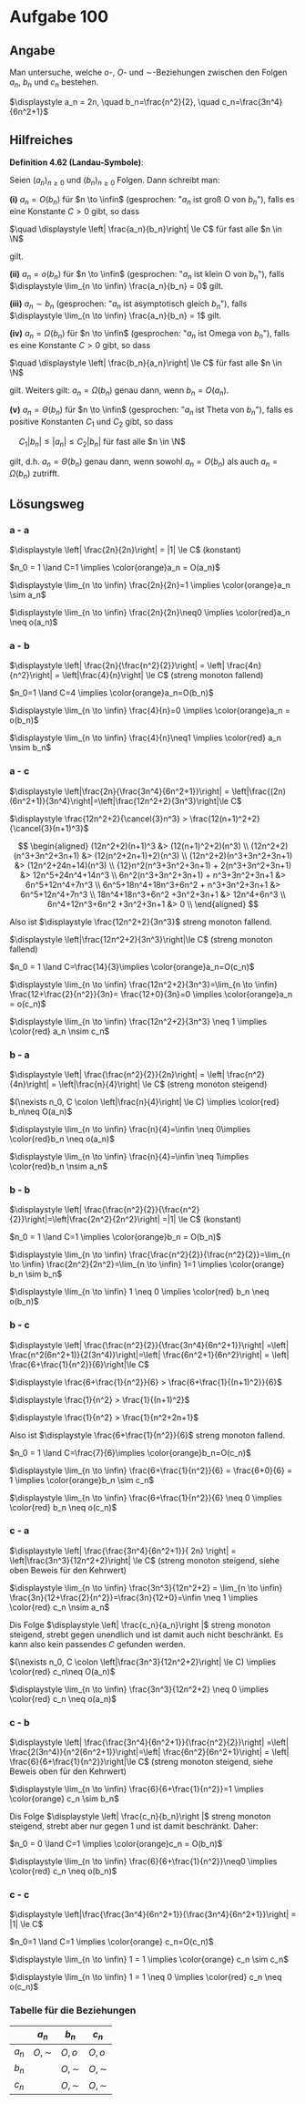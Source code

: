 # Aufgabe 100
## Angabe

Man untersuche, welche $o$-, $O$- und $∼$-Beziehungen zwischen den Folgen $a_n$, $b_n$
und $c_n$ bestehen.

$\displaystyle a_n = 2n, \quad b_n=\frac{n^2}{2}, \quad c_n=\frac{3n^4}{6n^2+1}$

## Hilfreiches

**Definition 4.62 (Landau-Symbole)**:

Seien $(a_n)_{n\ge 0}$ und $(b_n)_{n\ge 0}$ Folgen. Dann schreibt man:

**(i)** $a_n= O(b_n)$ für $n \to \infin$ (gesprochen: "$a_n$ ist groß O von $b_n$"), falls es eine Konstante $C > 0$ gibt, so dass

$\quad \displaystyle \left| \frac{a_n}{b_n}\right| \le C$ für fast alle $n \in \N$

gilt.

**(ii)** $a_n = o(b_n)$ für $n \to \infin$ (gesprochen: "$a_n$ ist klein O von $b_n$"), falls $\displaystyle \lim_{n \to \infin} \frac{a_n}{b_n} = 0$ gilt.

**(iii)** $a_n \sim b_n$ (gesprochen: "$a_n$ ist asymptotisch gleich $b_n$"), falls  $\displaystyle \lim_{n \to \infin} \frac{a_n}{b_n} = 1$ gilt.

**(iv)** $a_n = \Omega(b_n)$ für $n \to \infin$ (gesprochen: "$a_n$ ist Omega von $b_n$"), falls es eine Konstante $C > 0$ gibt, so dass

$\quad \displaystyle \left| \frac{b_n}{a_n}\right| \le C$ für fast alle $n \in \N$

gilt. Weiters gilt: $a_n = \Omega(b_n)$ genau dann, wenn $b_n = O(a_n)$.

**(v)**  $a_n = \Theta(b_n)$ für $n \to \infin$ (gesprochen: "$a_n$ ist Theta von $b_n$"), falls es positive Konstanten $C_1$ und $C_2$ gibt, so dass

$\quad \displaystyle C_1 |b_n| \le |a_n| \le C_2|b_n|$ für fast alle $n \in \N$

gilt, d.h. $a_n = \Theta(b_n)$ genau dann, wenn sowohl $a_n = O(b_n)$ als auch $a_n = \Omega(b_n)$ zutrifft.

## Lösungsweg


### a - a

$\displaystyle \left| \frac{2n}{2n}\right| = |1| \le C$ (konstant)

$n_0 = 1 \land C=1 \implies \color{orange}a_n = O(a_n)$

$\displaystyle \lim_{n \to \infin} \frac{2n}{2n}=1 \implies \color{orange}a_n \sim a_n$

$\displaystyle \lim_{n \to \infin} \frac{2n}{2n}\neq0 \implies \color{red}a_n \neq o(a_n)$


### a - b

$\displaystyle \left| \frac{2n}{\frac{n^2}{2}}\right| = \left| \frac{4n}{n^2}\right| = \left|\frac{4}{n}\right| \le C$ (streng monoton fallend)

$n_0=1 \land C=4 \implies \color{orange}a_n=O(b_n)$

$\displaystyle \lim_{n \to \infin} \frac{4}{n}=0 \implies \color{orange}a_n = o(b_n)$

$\displaystyle \lim_{n \to \infin} \frac{4}{n}\neq1 \implies \color{red} a_n \nsim b_n$


### a - c

$\displaystyle \left|\frac{2n}{\frac{3n^4}{6n^2+1}}\right| = \left|\frac{(2n)(6n^2+1)}{3n^4}\right|=\left|\frac{12n^2+2}{3n^3}\right|\le C$

$\displaystyle \frac{12n^2+2}{\cancel{3}n^3} > \frac{12(n+1)^2+2}{\cancel{3}(n+1)^3}$

$$
\begin{aligned}
(12n^2+2)(n+1)^3 &> (12(n+1)^2+2)(n^3) \\
(12n^2+2)(n^3+3n^2+3n+1) &> (12(n^2+2n+1)+2)(n^3) \\
(12n^2+2)(n^3+3n^2+3n+1) &> (12n^2+24n+14)(n^3) \\
{12}n^2(n^3+3n^2+3n+1) + 2(n^3+3n^2+3n+1) &> 12n^5+24n^4+14n^3 \\
6n^2(n^3+3n^2+3n+1) + n^3+3n^2+3n+1 &> 6n^5+12n^4+7n^3 \\
6n^5+18n^4+18n^3+6n^2 + n^3+3n^2+3n+1 &> 6n^5+12n^4+7n^3 \\
18n^4+18n^3+6n^2 +3n^2+3n+1 &> 12n^4+6n^3 \\
6n^4+12n^3+6n^2 +3n^2+3n+1 &> 0 \\
\end{aligned}
$$

Also ist $\displaystyle \frac{12n^2+2}{3n^3}$ streng monoton fallend.

$\displaystyle \left|\frac{12n^2+2}{3n^3}\right|\le C$ (streng monoton fallend)

$n_0 = 1 \land C=\frac{14}{3}\implies \color{orange}a_n=O(c_n)$

$\displaystyle \lim_{n \to \infin} \frac{12n^2+2}{3n^3}=\lim_{n \to \infin} \frac{12+\frac{2}{n^2}}{3n}= \frac{12+0}{3n}=0 \implies \color{orange}a_n = o(c_n)$

$\displaystyle \lim_{n \to \infin} \frac{12n^2+2}{3n^3} \neq 1 \implies \color{red} a_n \nsim c_n$

### b - a

$\displaystyle \left| \frac{\frac{n^2}{2}}{2n}\right| = \left| \frac{n^2}{4n}\right| = \left|\frac{n}{4}\right| \le C$ (streng monoton steigend)

$(\nexists n_0, C \colon \left|\frac{n}{4}\right| \le C) \implies \color{red} b_n\neq O(a_n)$

$\displaystyle \lim_{n \to \infin} \frac{n}{4}=\infin \neq 0\implies \color{red}b_n \neq o(a_n)$

$\displaystyle \lim_{n \to \infin} \frac{n}{4}=\infin \neq 1\implies \color{red}b_n \nsim a_n$

### b - b

$\displaystyle \left| \frac{\frac{n^2}{2}}{\frac{n^2}{2}}\right|=\left|\frac{2n^2}{2n^2}\right| =|1| \le C$ (konstant)

$n_0 = 1 \land C=1 \implies \color{orange}b_n = O(b_n)$

$\displaystyle \lim_{n \to \infin} \frac{\frac{n^2}{2}}{\frac{n^2}{2}}=\lim_{n \to \infin} \frac{2n^2}{2n^2}=\lim_{n \to \infin} 1=1 \implies \color{orange} b_n \sim b_n$

$\displaystyle \lim_{n \to \infin} 1 \neq 0 \implies \color{red} b_n \neq o(b_n)$

### b - c

$\displaystyle \left| \frac{\frac{n^2}{2}}{\frac{3n^4}{6n^2+1}}\right| =\left| \frac{n^2(6n^2+1)}{2(3n^4)}\right|=\left| \frac{6n^2+1}{6n^2}\right| = \left| \frac{6+\frac{1}{n^2}}{6}\right|\le C$

$\displaystyle \frac{6+\frac{1}{n^2}}{6} > \frac{6+\frac{1}{(n+1)^2}}{6}$

$\displaystyle \frac{1}{n^2} > \frac{1}{(n+1)^2}$

$\displaystyle \frac{1}{n^2} > \frac{1}{n^2+2n+1}$

Also ist $\displaystyle \frac{6+\frac{1}{n^2}}{6}$ streng monoton fallend. 

$n_0 = 1 \land C=\frac{7}{6}\implies \color{orange}b_n=O(c_n)$

$\displaystyle \lim_{n \to \infin} \frac{6+\frac{1}{n^2}}{6} = \frac{6+0}{6} = 1 \implies \color{orange}b_n \sim c_n$

$\displaystyle \lim_{n \to \infin} \frac{6+\frac{1}{n^2}}{6} \neq 0 \implies \color{red} b_n \neq o(c_n)$

### c - a

$\displaystyle \left| \frac{\frac{3n^4}{6n^2+1}}{ 2n} \right| = \left|\frac{3n^3}{12n^2+2}\right| \le C$ (streng monoton steigend, siehe oben Beweis für den Kehrwert)

$\displaystyle \lim_{n \to \infin} \frac{3n^3}{12n^2+2} = \lim_{n \to \infin} \frac{3n}{12+\frac{2}{n^2}}=\frac{3n}{12+0}=\infin \neq 1 \implies \color{red} c_n \nsim a_n$

Dis Folge $\displaystyle \left| \frac{c_n}{a_n}\right |$ streng monoton steigend, strebt gegen unendlich und ist damit auch nicht beschränkt. Es kann also kein passendes $C$ gefunden werden.  

$(\nexists n_0, C \colon \left|\frac{3n^3}{12n^2+2}\right| \le C) \implies \color{red} c_n\neq O(a_n)$

$\displaystyle \lim_{n \to \infin} \frac{3n^3}{12n^2+2} \neq 0 \implies \color{red} c_n \neq o(a_n)$

### c - b


$\displaystyle \left| \frac{\frac{3n^4}{6n^2+1}}{\frac{n^2}{2}}\right| =\left| \frac{2(3n^4)}{n^2(6n^2+1)}\right|=\left| \frac{6n^2}{6n^2+1}\right| = \left| \frac{6}{6+\frac{1}{n^2}}\right|\le C$ (streng monoton steigend, siehe Beweis oben für den Kehrwert)

$\displaystyle \lim_{n \to \infin} \frac{6}{6+\frac{1}{n^2}}=1 \implies \color{orange} c_n \sim b_n$

Dis Folge $\displaystyle \left| \frac{c_n}{b_n}\right |$ streng monoton steigend, strebt aber nur gegen 1 und ist damit beschränkt. Daher:

$n_0 = 0 \land C=1 \implies \color{orange}c_n = O(b_n)$

$\displaystyle \lim_{n \to \infin} \frac{6}{6+\frac{1}{n^2}}\neq0 \implies \color{red} c_n \neq o(b_n)$

### c - c

$\displaystyle \left|\frac{\frac{3n^4}{6n^2+1}}{\frac{3n^4}{6n^2+1}}\right| = |1| \le C$

$n_0=1 \land C=1 \implies \color{orange} c_n=O(c_n)$

$\displaystyle \lim_{n \to \infin} 1 = 1 \implies \color{orange} c_n \sim c_n$

$\displaystyle \lim_{n \to \infin} 1 = 1 \neq 0 \implies \color{red} c_n \neq o(c_n)$

### Tabelle für die Beziehungen

|       | $a_n$     | $b_n$     | $c_n$     |
|-------|-----------|-----------|-----------|
| $a_n$ | $O, \sim$ | $O, o$    | $O, o$    |
| $b_n$ |           | $O, \sim$ | $O, \sim$ |
| $c_n$ |           | $O, \sim$ | $O, \sim$ |
